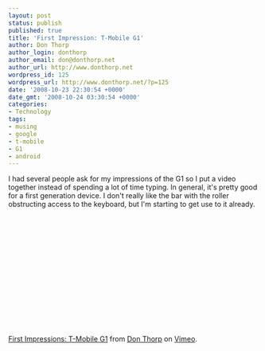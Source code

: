 ```yaml
---
layout: post
status: publish
published: true
title: 'First Impression: T-Mobile G1'
author: Don Thorp
author_login: donthorp
author_email: don@donthorp.net
author_url: http://www.donthorp.net
wordpress_id: 125
wordpress_url: http://www.donthorp.net/?p=125
date: '2008-10-23 22:30:54 +0000'
date_gmt: '2008-10-24 03:30:54 +0000'
categories:
- Technology
tags:
- musing
- google
- t-mobile
- G1
- android
---
```

<p>I had several people ask for my impressions of the G1 so I put a video together instead of spending a lot of time typing. In general, it's pretty good for a first generation device. I don't really like the bar with the roller obstructing access to the keyboard, but I'm starting to get use to it already. </p>
<p><object width="320" height="240"><param name="allowfullscreen" value="true" /><param name="allowscriptaccess" value="always" /><param name="movie" value="http://vimeo.com/moogaloop.swf?clip_id=2052291&amp;server=vimeo.com&amp;show_title=1&amp;show_byline=1&amp;show_portrait=0&amp;color=00ADEF&amp;fullscreen=1" /><embed src="http://vimeo.com/moogaloop.swf?clip_id=2052291&amp;server=vimeo.com&amp;show_title=1&amp;show_byline=1&amp;show_portrait=0&amp;color=00ADEF&amp;fullscreen=1" type="application/x-shockwave-flash" allowfullscreen="true" allowscriptaccess="always" width="320" height="240"></embed></object><br /><a href="http://vimeo.com/2052291?pg=embed&amp;sec=2052291">First Impressions: T-Mobile G1</a> from <a href="http://vimeo.com/user867450?pg=embed&amp;sec=2052291">Don Thorp</a> on <a href="http://vimeo.com?pg=embed&amp;sec=2052291">Vimeo</a>.</p>

